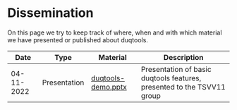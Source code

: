 # Dissemination

On this page we try to keep track of where, when and with which
material we have presented or published about duqtools.


| Date | Type | Material | Description |
| ---  | ---  | ---      | --- |
| 04-11-2022 | Presentation | [duqtools-demo.pptx](https://github.com/duqtools/duqtools_dissemination/blob/main/2022-11-04_duqtools-demo.pptx?raw=true) | Presentation of basic duqtools features, presented to the TSVV11 group  |
